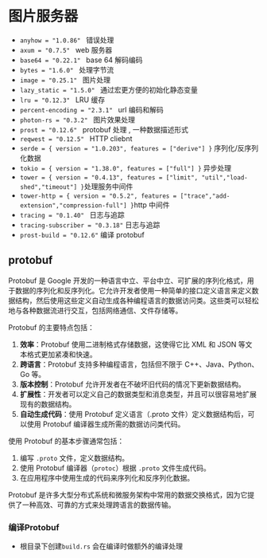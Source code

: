 # 图片服务器

- `anyhow = "1.0.86" ` 错误处理
- `axum = "0.7.5" ` web 服务器
- `base64 = "0.22.1" ` base 64 解码编码
- `bytes = "1.6.0" ` 处理字节流
- `image = "0.25.1" ` 图片处理
- `lazy_static = "1.5.0" ` 通过宏更方便的初始化静态变量
- `lru = "0.12.3" ` LRU 缓存
- `percent-encoding = "2.3.1" ` url 编码和解码
- `photon-rs = "0.3.2" ` 图片效果处理
- `prost = "0.12.6" ` protobuf 处理 , 一种数据描述形式
- `reqwest = "0.12.5" ` HTTP cliebnt
- `serde = { version = "1.0.203", features = ["derive"] }` 序列化/反序列化数据
- `tokio = { version = "1.38.0", features = ["full"] }` 异步处理
- `tower = { version = "0.4.13", features = ["limit", "util","load-shed","timeout"] }`处理服务中间件
- `tower-http = { version = "0.5.2", features = ["trace","add-extension","compression-full"] }`http 中间件
- `tracing = "0.1.40" ` 日志与追踪
- `tracing-subscriber = "0.3.18"` 日志与追踪
- `prost-build = "0.12.6"` 编译 protobuf 

## protobuf

Protobuf 是 Google 开发的一种语言中立、平台中立、可扩展的序列化格式，用于数据的序列化和反序列化。它允许开发者使用一种简单的接口定义语言来定义数据结构，然后使用这些定义自动生成各种编程语言的数据访问类。这些类可以轻松地与各种数据流进行交互，包括网络通信、文件存储等。

Protobuf 的主要特点包括：

1. **效率**：Protobuf 使用二进制格式存储数据，这使得它比 XML 和 JSON 等文本格式更加紧凑和快速。
2. **跨语言**：Protobuf 支持多种编程语言，包括但不限于 C++、Java、Python、Go 等。
3. **版本控制**：Protobuf 允许开发者在不破坏旧代码的情况下更新数据结构。
4. **扩展性**：开发者可以定义自己的数据类型和消息类型，并且可以很容易地扩展现有的数据结构。
5. **自动生成代码**：使用 Protobuf 定义语言（.proto 文件）定义数据结构后，可以使用 Protobuf 编译器生成所需的数据访问类代码。

使用 Protobuf 的基本步骤通常包括：

1. 编写 `.proto` 文件，定义数据结构。
2. 使用 Protobuf 编译器（`protoc`）根据 `.proto` 文件生成代码。
3. 在应用程序中使用生成的代码来序列化和反序列化数据。

Protobuf 是许多大型分布式系统和微服务架构中常用的数据交换格式，因为它提供了一种高效、可靠的方式来处理跨语言的数据传输。

### 编译Protobuf

- 根目录下创建`build.rs` 会在编译时做额外的编译处理